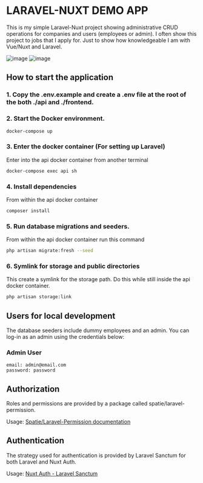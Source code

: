 # LARAVEL-NUXT DEMO APP

This is my simple Laravel-Nuxt project showing administrative CRUD operations for 
companies and users (employees or admin). I often show this project to jobs that I apply for. Just to show how knowledgeable I am with Vue/Nuxt and Laravel.

![image](https://user-images.githubusercontent.com/63578260/112604673-61d86980-8e51-11eb-951d-00088d25bf7f.png) ![image](https://user-images.githubusercontent.com/63578260/112604780-816f9200-8e51-11eb-948b-34c05d3238d1.png)


## How to start the application

### 1. Copy the .env.example and create a .env file at the root of the both ./api and ./frontend.

### 2. Start the Docker environment.

```bash
docker-compose up
```

### 3. Enter the docker container (For setting up Laravel)
Enter into the api docker container from another terminal
```bash
docker-compose exec api sh
```

### 4. Install dependencies
From within the api docker container
```bash
composer install
```

### 5. Run database migrations and seeders. 
From within the api docker container run this command
```bash
php artisan migrate:fresh --seed
```

### 6. Symlink for storage and public directories
This create a symlink for the storage path. Do this while still
inside the api docker container.
```bash
php artisan storage:link
```

## Users for local development
The database seeders include dummy employees and an admin. You can log-in as 
an admin using the credentials below:

### Admin User
```
email: admin@email.com
password: password
```

## Authorization
Roles and permissions are provided by a package called spatie/laravel-permission.

Usage: [Spatie/Laravel-Permission documentation](https://spatie.be/docs/laravel-permission/v4/basic-usage/basic-usage)

## Authentication
The strategy used for authentication is provided by Laravel Sanctum for both Laravel and Nuxt Auth.

Usage: [Nuxt Auth - Laravel Sanctum](https://auth.nuxtjs.org/providers/laravel-sanctum)
